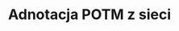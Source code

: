 ---
############################# Static ############################
layout: "auto-gen-annotation"

############################# Head ############################
head_title: "Interfejs API adnotacji Net POTM Adnotacja w języku C#"
head_description: "Net API do tworzenia i opisywania popularnych typów adnotacji z POTM, obrazów, rysunków i formatów plików dokumentów."

############################# Header ############################
title: "Adnotacja POTM z sieci"
description: ""
bg_image: "https://cms.admin.containerize.com/templates/aspose/App_Themes/V3/images/bg/header1.png"
bg_overlay: false
button:
    enable: true
    icon: "fas fa-arrow-down"
    label: "Pobierz darmową wersję próbną"
    link: "https://downloads.groupdocs.com/annotation/net"

############################# About ############################
about:
    enable: true
    title: "Informacje o GroupDocs.Annotation dla interfejsu API sieci"
    content: |
        GroupDocs.Annotation for Net API to biblioteka, która umożliwia dodawanie adnotacji do plików PDF, Word i innych dokumentów na komputerach Mac, Windows lub Ubuntu. [GroupDocs.Annotation for Net](/annotation/net) to natywny interfejs API sieci do zarządzania adnotacjami z kompleksową obsługą tworzenia, dodawania, edytowania, usuwania, wyodrębniania i eksportowania adnotacji z obrazów i różnych innych dokumentów. Pełną listę obsługiwanych formatów dokumentów można zobaczyć na tej [stronie](https://docs.groupdocs.com/annotation/net/supported-document-formats/).
        Ta biblioteka pozwala pracować nie tylko z dokumentem POTM, ale także z wieloma innymi typami dokumentów, takimi jak Word, Excel, PowerPoint, e-maile Outlook, Visio, Adobe, OpenDocument, OpenOffice, Photoshop, AutoCad i wiele innych.
        GroupDocs.Annotation for Net API umożliwia tworzenie i dodawanie nowych notatek, edytowanie adnotacji, wyodrębnianie komentarzy, adnotacji i usuwanie ich z dokumentów. Biblioteka obsługuje 13 różnych typów adnotacji, w tym tekst, polilinia, obszar, podkreślenie, punkt, znak wodny, strzałka, elipsa, zamiana tekstu, odległość, pole tekstowe, redakcja zasobów w plikach PDF, HTML, dokumentach Microsoft Word, arkuszach kalkulacyjnych, diagramach, prezentacjach, rysunki, obrazy i wiele innych formatów plików.
        Przykład (patrz poniżej) ilustruje pracę z dokumentem POTM, w tym przykładzie możesz zobaczyć główne kroki pracy z GroupDocs. Adnotacja: skonfiguruj licencję, otwórz dokument, z którym chcesz pracować, utwórz adnotację, dodanie obiektów danych w celu ustawienia właściwości adnotacji zgodnie z własnymi wymaganiami i zapisanie wyniku w odpowiednim miejscu. Możesz również przyjrzeć się bardziej szczegółowo obsługiwanym funkcjom na naszej [stronie] github (https://github.com/groupdocs-annotation/GroupDocs.Annotation-for-.NET) lub w naszej [dokumentacji] produktu (https ://docs.groupdocs.com/annotation/net/getting-started/).

############################# Steps ############################
howTo_Add:
steps_Add:
    enable: true
    title_left: "Kroki, aby dodać adnotacje do POTM w sieci"
    content_left: |
        [GroupDocs.Annotation](/annotation/net/) ułatwia programistom sieciowym dodawanie różnych typów adnotacji do plików POTM w dowolnej aplikacji sieciowej poprzez wykonanie kilku prostych kroków.
        *   Utwórz obiekty odpowiedzi z komentarzem i datą.
        *   Utwórz obiekt AreaAnnotation, ustaw opcje obszaru i dodaj odpowiedzi.
        *   Utwórz obiekt Annotator i dodaj adnotację obszaru.
        *   Zapisz plik wyjściowy.
    title_right: "wymagania systemowe"
    content_right: |
        Interfejsy GroupDocs.Annotation for Net API są obsługiwane na wszystkich głównych platformach i systemach operacyjnych. Przed wykonaniem poniższego kodu upewnij się, że w systemie są zainstalowane następujące wymagania wstępne.
        *   Systemy operacyjne: Microsoft Windows, Linux, MacOS
        *   Środowiska programistyczne: Visual Studio, Xamarin, MonoDevelop
        *   Frameworki: .NET Framework, .NET Standard, .NET Core, Mono
        *   Pobierz najnowszą wersję GroupDocs.Annotation dla platformy .NET z [NuGet](https://www.nuget.org/packages/groupdocs.annotation)

############################# Preview ############################
preview_Add:
    enable: true
    title: Podgląd adnotacji i przykładowy kod
    content: |
        ![Annotation preview image](https://docs.groupdocs.com/annotation/java/images/add-text-field-annotation.png)
    code: |
        ```cs
        //Add text field annotation to the document from local disk
        using (Annotator annotator = new Annotator("input.bmp"))
        {
            TextFieldAnnotation textField = new TextFieldAnnotation
            {
                BackgroundColor = 65535,
                Box = new Rectangle(100, 100, 100, 100),
                CreatedOn = DateTime.Now,
                Text = "Some text",
                FontColor = 65535,
                FontSize = 12,
                Message = "This is text field annotation",
                Opacity = 0.7,
                PageNumber = 0,
                PenStyle = PenStyle.Dot,
                PenWidth = 3,
                FontFamily = "Arial",
                TextHorizontalAlignment = HorizontalAlignment.Center,
                Replies = new List
                {
                    new Reply
                    {
                        Comment = "First comment",
                        RepliedOn = DateTime.Now
                    },
                    new Reply
                    {
                        Comment = "Second comment",
                        RepliedOn = DateTime.Now
                    }
                }
            };
            annotator.Add(textField);
            annotator.Save("result.bmp");
        }
        ```

############################# Steps ############################
howTo_Remove:
steps_Remove:
    enable: true
    title_left: "Kroki, aby usunąć adnotacje z POTM w sieci"
    content_left: |
        [GroupDocs.Annotation](/annotation/net/) ułatwia programistom sieci usuwanie szczegółów adnotacji z plików POTM w dowolnej aplikacji sieciowej, wykonując kilka prostych kroków.
        *   Utwórz obiekty odpowiedzi z komentarzem i datą.
        *   Utwórz instancję obiektu SaveOptions i ustaw AnnotationTypes = AnnotationType.None.
        *   Wywołaj metodę zapisu z wynikową ścieżką lub strumieniem dokumentu i obiektem SaveOptions.

############################# Preview ############################
preview_Remove:
    enable: true
    code: |
        ```cs
        // 1- How to remove annotation from document using annotation index
        
        using (Annotator annotator = new Annotator("result.bmp"))
        {
            annotator.Remove(0);
            annotator.Save("removed.bmp");
        }
        
        // 2- How to remove annotation from document using annotation object
        
        using (Annotator annotator = new Annotator("result.bmp"))
        {
            var tmp = annotator.Get();
            annotator.Remove(tmp[0]);
            annotator.Save("removed.bmp");
        }
        
        // 3- How to remove some annotations from document using list of ID’s
        
        using (Annotator annotator = new Annotator("result.bmp"))
        {
            var idList = new List{1, 2, 3};
            annotator.Remove(idList);
            annotator.Save("removed.bmp");
        }
        
        // 4- How to remove some annotations from document using list of annotations
        
        using (Annotator annotator = new Annotator("result.bmp"))
        {
            var tmp = annotator.Get();
            annotator.Remove(tmp);
            annotator.Save("removed.bmp");
        }
        ```

############################# Steps ############################
howTo_Edit:
steps_Edit:
    enable: true
    title_left: "Kroki, aby edytować adnotacje z POTM w sieci"
    content_left: |
        [GroupDocs.Annotation](/annotation/net/) ułatwia programistom sieci aktualizowanie różnych właściwości adnotacji z plików POTM w dowolnej aplikacji sieciowej poprzez wykonanie kilku prostych kroków.
        *   Utwórz instancję obiektu Annotator z wejściową ścieżką dokumentu lub strumieniem z instancją LoadOptions z ImportAnnotations = true.
        *   Utwórz implementację AnnotationBase i ustaw Id istniejącej adnotacji (jeśli adnotacja z tym Id nie zostanie znaleziona, nic nie zostanie zmienione) lub lista ścieżek adnotacji (wszystkie istniejące adnotacje zostaną usunięte).
        *   Wywołaj metodę aktualizacji obiektu Annotator z przekazanymi adnotacjami.
        *   Wywołaj metodę zapisu z wynikową ścieżką lub strumieniem dokumentu i obiektem SaveOptions.

############################# Preview ############################
preview_Edit:
    enable: true
    code: |
        ```cs
        // open annotated document
        using (Annotator annotator = new Annotator("result.bmp"))
        {
            //assuming we are going to change some properties of existing annotation
                AreaAnnotation updated = new AreaAnnotation
                    {
                            // It's important to set existed annotation Id
                            Id = 1,
                            BackgroundColor = 255,
                            Box = new Rectangle(0, 0, 50, 200),
                            CreatedOn = DateTime.Now,
                            Message = "This is updated annotation",
                            Replies = new List
                            {
                                new Reply
                                {
                                    Comment = "Updated first comment",
                                    RepliedOn = DateTime.Now
                                },
                                new Reply
                                {
                                    Comment = "Updated second comment",
                                    RepliedOn = DateTime.Now
                                }
                            }
                        };
                // update annotation
                annotator.Update(updated);
                annotator.Save("result.bmp");
        }
        ```

############################# Steps ############################
howTo_Extract:
steps_Extract:
    enable: true
    title_left: "Kroki, aby wyodrębnić adnotacje z POTM w sieci"
    content_left: |
        [GroupDocs.Annotation](/annotation/net/) ułatwia programistom sieci dodawanie adnotacji do dokumentów i wyodrębnianie informacji z adnotacji z plików {{FORMAT PLIKU}} w dowolnej aplikacji sieciowej, wykonując kilka prostych kroków.
        *   Utwórz obiekty odpowiedzi z komentarzem i datą.
        *   Utwórz instancję obiektu LoadOptions i wywołaj SetImportAnnotations z prawdziwym argumentem.
        *   Zdefiniuj zmienną typu Lista.
        *   Wywołaj metodę get i zwróć wynik do zmiennej powyżej.

############################# Preview ############################
preview_Extract:
    enable: true
    code: |
        ```cs
        // for using this example input file ("annotated.bmp") must be with annotations
        using (Annotator annotator = new Annotator("annotated.bmp"))
        {
            List annotations = annotator.Get();
            XmlSerializer formatter = new XmlSerializer(typeof(List));
            using (FileStream fs = new FileStream("annotations.xml", FileMode.Create))
            {
                fs.SetLength(0);
                formatter.Serialize(fs, annotations);
            }
        }
        ```

############################# Demos ############################
demos:
    enable: true
    title: "Demo na żywo, aby dodawać, usuwać, edytować, wyodrębniać adnotacje do dokumentów i obrazów"
    content: |
        Dodawaj, usuwaj, edytuj i wyodrębniaj adnotacje do pliku POTM już teraz, odwiedzając witrynę [GroupDocs.Annotation Live Demos](https://products.groupdocs.app/annotation/family). Demo na żywo ma następujące zalety

############################# About Formats ############################
about_formats:
    enable: true
    format:
        # format loop
        - icon: "far fa-file-potm"
          title: "Informacje o formacie pliku POTM"
          content: |
            Pliki z rozszerzeniem POTM to pliki szablonów programu Microsoft PowerPoint z obsługą makr. Pliki POTM są tworzone za pomocą programu PowerPoint 2007 lub nowszego i zawierają ustawienia domyślne, których można użyć do tworzenia kolejnych plików prezentacji. Ustawienia te mogą obejmować style, tła, paletę kolorów, czcionki i ustawienia domyślne wraz z makrami, które składają się z niestandardowych funkcji do wykonania określonego zadania. Mogą być również otwierane przez poprzednią wersję programu PowerPoint z zainstalowaną obsługą dokumentów Open XML. Pliki POTM można otwierać w programie Microsoft PowerPoint do edycji, jak każdy inny plik programu PowerPoint.

          link: "https://docs.fileformat.com/image/potm/"

############################# More Formats ############################
more_formats:
    enable: true
    title: "Praca z innymi popularnymi formatami dokumentów"
    content: |
        Zaktualizuj właściwości adnotacji z niektórych popularnych formatów plików, jak opisano poniżej.
    format:
        # format loop
        - name: "Annotate PDF document"
          link: "https://products.groupdocs.com/annotation/net/pdf/"
          description: "Adobe Portable Document Format"

        # format loop
        - name: "Annotate DOC document"
          link: "https://products.groupdocs.com/annotation/net/doc/"
          description: "Microsoft Word Document"

        # format loop
        - name: "Annotate DOCM document"
          link: "https://products.groupdocs.com/annotation/net/docm/"
          description: "Microsoft Word Macro-Enabled Document"

        # format loop
        - name: "Annotate DOCX document"
          link: "https://products.groupdocs.com/annotation/net/docx/"
          description: "Microsoft Word Open XML Document"

        # format loop
        - name: "Annotate DOT document"
          link: "https://products.groupdocs.com/annotation/net/dot/"
          description: "Microsoft Word Document Template"

        # format loop
        - name: "Annotate DOTX document"
          link: "https://products.groupdocs.com/annotation/net/dotx/"
          description: "Word Open XML Document Template"

        # format loop
        - name: "Annotate RTF document"
          link: "https://products.groupdocs.com/annotation/net/rtf/"
          description: "Rich Text Document"

        # format loop
        - name: "Annotate ODT document"
          link: "https://products.groupdocs.com/annotation/net/odt/"
          description: "Open Document Text"

        # format loop
        - name: "Annotate XLS document"
          link: "https://products.groupdocs.com/annotation/net/xls/"
          description: "Microsoft Excel Binary File Format"

        # format loop
        - name: "Annotate XLSX document"
          link: "https://products.groupdocs.com/annotation/net/xlsx/"
          description: "Microsoft Excel Open XML Spreadsheet"

        # format loop
        - name: "Annotate XLSM document"
          link: "https://products.groupdocs.com/annotation/net/xlsm/"
          description: "Microsoft Excel Macro-Enabled Spreadsheet"

        # format loop
        - name: "Annotate XLSB document"
          link: "https://products.groupdocs.com/annotation/net/xlsb/"
          description: "Microsoft Excel Binary Worksheet"

        # format loop
        - name: "Annotate ODS document"
          link: "https://products.groupdocs.com/annotation/net/ods/"
          description: "Open Document Spreadsheet"

        # format loop
        - name: "Annotate PPT document"
          link: "https://products.groupdocs.com/annotation/net/ppt/"
          description: "PowerPoint Presentation"

        # format loop
        - name: "Annotate PPTX document"
          link: "https://products.groupdocs.com/annotation/net/pptx/"
          description: "PowerPoint Open XML Presentation"

        # format loop
        - name: "Annotate PPSX document"
          link: "https://products.groupdocs.com/annotation/net/ppsx/"
          description: "PowerPoint Open XML Slide Show"

        # format loop
        - name: "Annotate POTM document"
          link: "https://products.groupdocs.com/annotation/net/potm/"
          description: "Microsoft PowerPoint Template"

        # format loop
        - name: "Annotate PPTM document"
          link: "https://products.groupdocs.com/annotation/net/pptm/"
          description: "Microsoft PowerPoint Presentation"

        # format loop
        - name: "Annotate PPS document"
          link: "https://products.groupdocs.com/annotation/net/pps/"
          description: "Microsoft PowerPoint 97-2003 Slide Show"

        # format loop
        - name: "Annotate ODP document"
          link: "https://products.groupdocs.com/annotation/net/odp/"
          description: "OpenDocument Presentation"

        # format loop
        - name: "Annotate HTML document"
          link: "https://products.groupdocs.com/annotation/net/html/"
          description: "HyperText Markup Language"

        # format loop
        - name: "Annotate TIFF document"
          link: "https://products.groupdocs.com/annotation/net/tiff/"
          description: "Tagged Image File Format"

        # format loop
        - name: "Annotate JPEG document"
          link: "https://products.groupdocs.com/annotation/net/jpeg/"
          description: "JPEG Image"

        # format loop
        - name: "Annotate PNG document"
          link: "https://products.groupdocs.com/annotation/net/png/"
          description: "Portable Network Graphic"

        # format loop
        - name: "Annotate EML document"
          link: "https://products.groupdocs.com/annotation/net/eml/"
          description: "E-mail Message"

        # format loop
        - name: "Annotate MSG document"
          link: "https://products.groupdocs.com/annotation/net/msg/"
          description: "Microsoft Outlook E-mail Message"

        # format loop
        - name: "Annotate VSD document"
          link: "https://products.groupdocs.com/annotation/net/vsd/"
          description: "Microsoft Visio 2003-2010 Drawing"

        # format loop
        - name: "Annotate VSDX document"
          link: "https://products.groupdocs.com/annotation/net/vsdx/"
          description: "Microsoft Visio Drawing"

        # format loop
        - name: "Annotate VSS document"
          link: "https://products.groupdocs.com/annotation/net/vss/"
          description: "Microsoft Visio 2003-2010 Stencil"

        # format loop
        - name: "Annotate VST document"
          link: "https://products.groupdocs.com/annotation/net/vst/"
          description: "Microsoft Visio 2013 Stencil"

        # format loop
        - name: "Annotate DWG document"
          link: "https://products.groupdocs.com/annotation/net/dwg/"
          description: "Autodesk Design Data Formats"

        # format loop
        - name: "Annotate DXF document"
          link: "https://products.groupdocs.com/annotation/net/dxf/"
          description: "AutoCAD Drawing Interchange"

        # format loop
        - name: "Annotate DCM document"
          link: "https://products.groupdocs.com/annotation/net/dcm/"
          description: "Digital Imaging and Communications in Medicine"

        # format loop
        - name: "Annotate WMF document"
          link: "https://products.groupdocs.com/annotation/net/wmf/"
          description: "Windows Metafile"

        # format loop
        - name: "Annotate EMF document"
          link: "https://products.groupdocs.com/annotation/net/emf/"
          description: "Enhanced Metafile Format"


############################# Back to top ###############################
back_to_top:
    enable: true
---